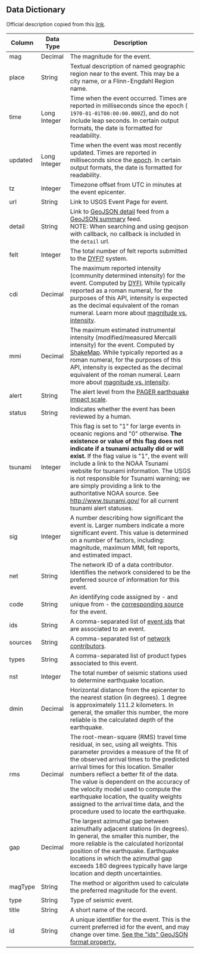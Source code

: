 ## Data Dictionary
Official description copied from this [link](https://earthquake.usgs.gov/data/comcat/data-eventterms.php).


| Column  | Data Type    | Description                                                                                                                                                                                                                                                                                                                                                                                                                                                                      |
|---------|--------------|----------------------------------------------------------------------------------------------------------------------------------------------------------------------------------------------------------------------------------------------------------------------------------------------------------------------------------------------------------------------------------------------------------------------------------------------------------------------------------|
| mag     | Decimal      | The magnitude for the event.                                                                                                                                                                                                                                                                                                                                                                                                                                                     |
| place   | String       | Textual description of named geographic region near to the event. This may be a city name, or a Flinn-Engdahl Region name.                                                                                                                                                                                                                                                                                                                                                       |
| time    | Long Integer | Time when the event occurred. Times are reported in milliseconds since the epoch ( `1970-01-01T00:00:00.000Z`), and do not include leap seconds. In certain output formats, the date is formatted for readability.                                                                                                                                                                                                                                                                 |
| updated | Long Integer | Time when the event was most recently updated. Times are reported in milliseconds since the <abbr title="January 1,1970">epoch</abbr>. In certain output formats, the date is formatted for readability.                                                                                                                                                                                                                                                                                                             |
| tz      | Integer      | Timezone offset from UTC in minutes at the event epicenter.                                                                                                                                                                                                                                                                                                                                                                                                                      |
| url     | String       | Link to USGS Event Page for event.                                                                                                                                                                                                                                                                                                                                                                                                                                               |
| detail  | String       | Link to [GeoJSON detail](https://earthquake.usgs.gov/earthquakes/feed/v1.0/geojson_detail.php) feed from a [GeoJSON summary](https://earthquake.usgs.gov/earthquakes/feed/v1.0/geojson.php) feed. <br>NOTE: When searching and using geojson with callback, no callback is included in the `detail` url.                                                                                                                                                                                                                                                                                                                        |
| felt    | Integer      | The total number of felt reports submitted to the [DYFI?](https://earthquake.usgs.gov/data/dyfi/) system.                                                                                                                                                                                                                                                                                                                                                                                                                  |
| cdi     | Decimal      | The maximum reported intensity (community determined intensity) for the event. Computed by [DYFI](https://earthquake.usgs.gov/data/dyfi/). While typically reported as a roman numeral, for the purposes of this API, intensity is expected as the decimal equivalent of the roman numeral. Learn more about [magnitude vs. intensity](https://www.usgs.gov/programs/earthquake-hazards/earthquake-magnitude-energy-release-and-shaking-intensity).                                                                                                                                                                                                                       |
| mmi     | Decimal      | The maximum estimated instrumental intensity (modified/measured Mercalli intensity) for the event. Computed by [ShakeMap](https://earthquake.usgs.gov/data/shakemap/). While typically reported as a roman numeral, for the purposes of this API, intensity is expected as the decimal equivalent of the roman numeral. Learn more about [magnitude vs. intensity](https://www.usgs.gov/programs/earthquake-hazards/earthquake-magnitude-energy-release-and-shaking-intensity).                                                                                                                                                                                                     |
| alert   | String       | The alert level from the [PAGER earthquake impact scale](https://earthquake.usgs.gov/data/pager/).                                                                                                                                                                                                                                                                                                                                                                                                                          |
| status  | String       | Indicates whether the event has been reviewed by a human.                                                                                                                                                                                                                                                                                                                                                                                                                        |
| tsunami | Integer      | This flag is set to "1" for large events in oceanic regions and "0" otherwise. **The existence or value of this flag does not indicate if a tsunami actually did or will exist.** If the flag value is "1", the event will include a link to the NOAA Tsunami website for tsunami information. The USGS is not responsible for Tsunami warning; we are simply providing a link to the authoritative NOAA source. See http://www.tsunami.gov/ for all current tsunami alert statuses. |
| sig     | Integer      | A number describing how significant the event is. Larger numbers indicate a more significant event. This value is determined on a number of factors, including: magnitude, maximum MMI, felt reports, and estimated impact.                                                                                                                                                                                                                                                      |
| net     | String       | The network ID of a data contributor. Identifies the network considered to be the preferred source of information for this event.                                                                                                                                                                                                                                                                                                                                                        |
| code    | String       | An identifying code assigned by - and unique from - the [corresponding source](https://earthquake.usgs.gov/data/comcat/index.php#net) for the event.                                                                                                                                                                                                                                                                                                                                                                                      |
| ids     | String       | A comma-separated list of [event ids](https://earthquake.usgs.gov/data/comcat/index.php#id) that are associated to an event.                                                                                                                                                                                                                                                                                                                                                                                                             |
| sources | String       | A comma-separated list of [network contributors](https://earthquake.usgs.gov/data/comcat/index.php#net).                                                                                                                                                                                                                                                                                                                                                                                                                                  |
| types   | String       | A comma-separated list of product types associated to this event.                                                                                                                                                                                                                                                                                                                                                                                                                |
| nst     | Integer      | The total number of seismic stations used to determine earthquake location.                                                                                                                                                                                                                                                                                                                                                                                                      |
| dmin    | Decimal      | Horizontal distance from the epicenter to the nearest station (in degrees). 1 degree is approximately 111.2 kilometers. In general, the smaller this number, the more reliable is the calculated depth of the earthquake.                                                                                                                                                                                                                                                        |
| rms     | Decimal      | The root-mean-square (RMS) travel time residual, in sec, using all weights. This parameter provides a measure of the fit of the observed arrival times to the predicted arrival times for this location. Smaller numbers reflect a better fit of the data. The value is dependent on the accuracy of the velocity model used to compute the earthquake location, the quality weights assigned to the arrival time data, and the procedure used to locate the earthquake.         |
| gap     | Decimal      | The largest azimuthal gap between azimuthally adjacent stations (in degrees). In general, the smaller this number, the more reliable is the calculated horizontal position of the earthquake. Earthquake locations in which the azimuthal gap exceeds 180 degrees typically have large location and depth uncertainties.                                                                                                                                                         |
| magType | String       | The method or algorithm used to calculate the preferred magnitude for the event.                                                                                                                                                                                                                                                                                                                                                                                                 |
| type    | String       | Type of seismic event.                                                                                                                                                                                                                                                                                                                                                                                                                                                           |
| title   | String       | A short name of the record.                                                                                                                                                                                                                                                                                                                                                                                                                                                      |
| id      | String       | A unique identifier for the event. This is the current preferred id for the event, and may change over time. [See the "ids" GeoJSON format property.](https://earthquake.usgs.gov/data/comcat/index.php#ids)                                                                                                                                                                                                                                                                                                                              |
